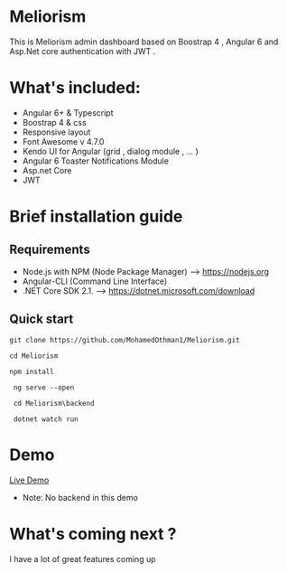 # Meliorism
This is Meliorism admin dashboard based on Boostrap 4 , Angular 6 and Asp.Net core authentication with JWT . 

# What's included:
* Angular 6+ & Typescript
* Boostrap 4 & css
* Responsive layout 
* Font Awesome v 4.7.0
* Kendo UI for Angular (grid , dialog module , ... )
* Angular 6 Toaster Notifications Module
* Asp.net Core
* JWT

# Brief installation guide

## Requirements 
* Node.js with NPM (Node Package Manager) --> https://nodejs.org
* Angular-CLI (Command Line Interface)
* .NET Core SDK 2.1.   --> https://dotnet.microsoft.com/download

## Quick start 

``` 
git clone https://github.com/MohamedOthman1/Meliorism.git 
```
``` 
cd Meliorism
```
``` 
npm install 
```
``` 
 ng serve --open
```
``` 
 cd Meliorism\backend
```
``` 
 dotnet watch run
```
 
# Demo 

 [Live Demo](https://meliorism.herokuapp.com/)

* Note: No backend in this demo
  
# What's coming next ?
  I have a lot of great features coming up
  
